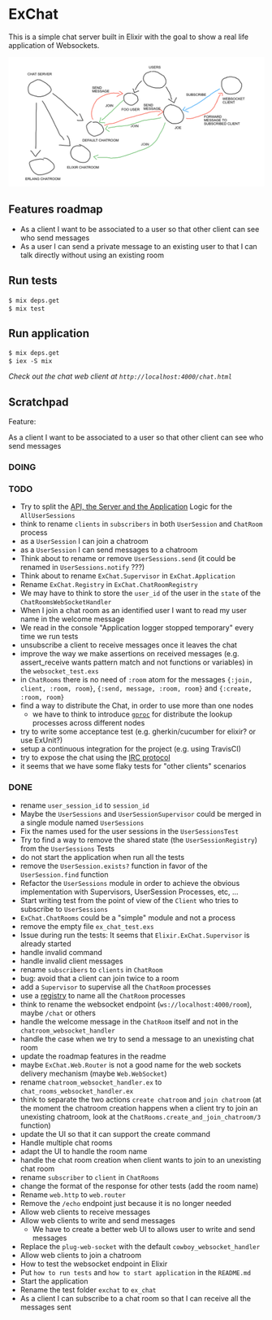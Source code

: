 # ExChat

This is a simple chat server built in Elixir with the goal to show a real life application of Websockets.

![the sketch](/sketch.png?raw=true)

## Features roadmap

- As a client I want to be associated to a user so that other client can see who send messages
- As a user I can send a private message to an existing user to that I can talk directly without using an existing room

## Run tests

```
$ mix deps.get
$ mix test
```

## Run application

```
$ mix deps.get
$ iex -S mix
```

_Check out the chat web client at `http://localhost:4000/chat.html`_

## Scratchpad

Feature:

As a client I want to be associated to a user so that other client can see who send messages

### DOING


### TODO

- Try to split the [API, the Server and the Application](https://pragdave.me/blog/2017/07/13/decoupling-interface-and-implementation-in-elixir.html) Logic for the `AllUserSessions`
- think to rename `clients` in `subscribers` in both `UserSession` and `ChatRoom` process
- as a `UserSession` I can join a chatroom
- as a `UserSession` I can send messages to a chatroom
- Think about to rename or remove `UserSessions.send` (it could be renamed in `UserSessions.notify` ???)
- Think about to rename `ExChat.Supervisor` in `ExChat.Application`
- Rename `ExChat.Registry` in `ExChat.ChatRoomRegistry`
- We may have to think to store the `user_id` of the user in the `state` of the `ChatRoomsWebSocketHandler`
- When I join a chat room as an identified user I want to read my user name in the welcome message
- We read in the console "Application logger stopped temporary" every time we run tests
- unsubscribe a client to receive messages once it leaves the chat
- improve the way we make assertions on received messages (e.g. assert_receive wants pattern match and not functions or variables) in the `websocket_test.exs`
- in `ChatRooms` there is no need of `:room` atom for the messages `{:join, client, :room, room}`, `{:send, message, :room, room}` and `{:create, :room, room}`
- find a way to distribute the Chat, in order to use more than one nodes
  - we have to think to introduce [`gproc`](https://github.com/uwiger/gproc) for distribute the lookup processes across different nodes
- try to write some acceptance test (e.g. gherkin/cucumber for elixir? or use ExUnit?)
- setup a continuous integration for the project (e.g. using TravisCI)
- try to expose the chat using the [IRC protocol](https://tools.ietf.org/html/rfc1459)
- it seems that we have some flaky tests for "other clients" scenarios

### DONE

- rename `user_session_id` to `session_id`
- Maybe the `UserSessions` and `UserSessionSupervisor` could be merged in a single module named `UserSessions`
- Fix the names used for the user sessions in the `UserSessionsTest`
- Try to find a way to remove the shared state (the `UserSessionRegistry`) from the `UserSessions` Tests
- do not start the application when run all the tests
- remove the `UserSession.exists?` function in favor of the `UserSession.find` function
- Refactor the `UserSessions` module in order to achieve the obvious implementation with Supervisors, UserSession Processes, etc, ...
- Start writing test from the point of view of the `Client` who tries to subscribe to `UserSessions`
- `ExChat.ChatRooms` could be a "simple" module and not a process
- remove the empty file `ex_chat_test.exs`
- Issue during run the tests: It seems that `Elixir.ExChat.Supervisor` is already started
- handle invalid command
- handle invalid client messages
- rename `subscribers` to `clients` in `ChatRoom`
- bug: avoid that a client can join twice to a room
- add a `Supervisor` to supervise all the `ChatRoom` processes
- use a [registry](https://hexdocs.pm/elixir/master/Registry.html) to name all the `ChatRoom` processes
- think to rename the websocket endpoint (`ws://localhost:4000/room`), maybe `/chat` or others
- handle the welcome message in the `ChatRoom` itself and not in the `chatroom_websocket_handler`
- handle the case when we try to send a message to an unexisting chat room
- update the roadmap features in the readme
- maybe `ExChat.Web.Router` is not a good name for the web sockets delivery mechanism (maybe `Web.WebSocket`)
- rename `chatroom_websocket_handler.ex` to `chat_rooms_websocket_handler.ex`
- think to separate the two actions `create chatroom` and `join chatroom` (at the moment the chatroom creation happens when a client try to join an unexisting chatroom, look at the `ChatRooms.create_and_join_chatroom/3` function)
- update the UI so that it can support the create command
- Handle multiple chat rooms
- adapt the UI to handle the room name
- handle the chat room creation when client wants to join to an unexisting chat room
- rename `subscriber` to `client` in `ChatRooms`
- change the format of the response for other tests (add the room name)
- Rename `web.http` to `web.router`
- Remove the `/echo` endpoint just because it is no longer needed
- Allow web clients to receive messages
- Allow web clients to write and send messages
  - We have to create a better web UI to allows user to write and send messages
- Replace the `plug-web-socket` with the default `cowboy_websocket_handler`
- Allow web clients to join a chatroom
- How to test the websocket endpoint in Elixir
- Put `how to run tests` and `how to start application` in the `README.md`
- Start the application
- Rename the test folder `exchat` to `ex_chat`
- As a client I can subscribe to a chat room so that I can receive all the messages sent
